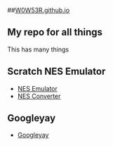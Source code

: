 ##[W0W53R.github.io](https://W0W53R.github.io)
## My repo for all things

This has many things

## Scratch NES Emulator
- [NES Emulator](https://scratch.mit.edu/projects/960610607/editor/)
- [NES Converter](converter.html)

## Googleyay
- [Googleyay](googleyay.html)
